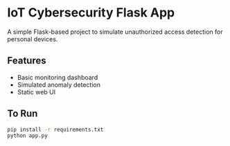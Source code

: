 
# IoT Cybersecurity Flask App

A simple Flask-based project to simulate unauthorized access detection for personal devices.

## Features

- Basic monitoring dashboard
- Simulated anomaly detection
- Static web UI

## To Run

```bash
pip install -r requirements.txt
python app.py
```
